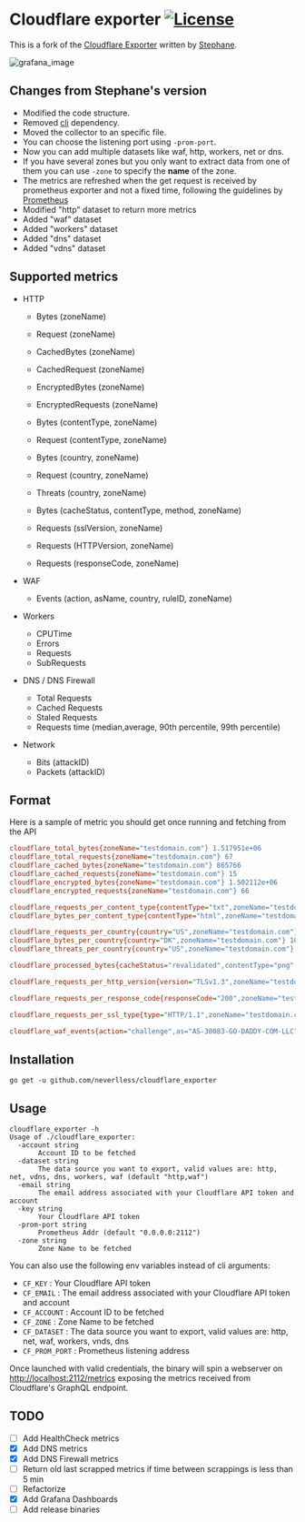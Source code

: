 # Cloudflare exporter [![License](https://img.shields.io/github/license/neverlless/cloudflare_exporter)](https://www.gnu.org/licenses/gpl-3.0.html)

This is a fork of the [Cloudflare Exporter](https://gitlab.com/stephane5/cloudflare_exporter) written by [Stephane](https://gitlab.com/stephane5).

![grafana_image](https://github.com/neverlless/cloudflare_exporter/raw/main/grafana_dashboards/dashboard_image.jpeg)

## Changes from Stephane's version

- Modified the code structure.
- Removed [cli](https://github.com/urfave/cli) dependency.
- Moved the collector to an specific file.
- You can choose the listening port using `-prom-port`.
- Now you can add multiple datasets like waf, http, workers, net or dns.
- If you have several zones but you only want to extract data from one of them you can use `-zone` to specify the **name** of the zone.
- The metrics are refreshed when the get request is received by prometheus exporter and not a fixed time, following the guidelines by [Prometheus](https://prometheus.io/docs/instrumenting/writing_exporters/#deployment)
- Modified "http" dataset to return more metrics
- Added "waf" dataset
- Added "workers" dataset
- Added "dns" dataset
- Added "vdns" dataset

## Supported metrics

- HTTP
  - Bytes (zoneName)
  - Request (zoneName)
  - CachedBytes (zoneName)
  - CachedRequest (zoneName)
  - EncryptedBytes (zoneName)
  - EncryptedRequests (zoneName)

  - Bytes (contentType, zoneName)
  - Request (contentType, zoneName)

  - Bytes (country, zoneName)
  - Request (country, zoneName)
  - Threats (country, zoneName)

  - Bytes (cacheStatus, contentType, method, zoneName)

  - Requests (sslVersion, zoneName)
  - Requests (HTTPVersion, zoneName)
  - Requests (responseCode, zoneName)

- WAF
  - Events (action, asName, country, ruleID, zoneName)

- Workers
  - CPUTime
  - Errors
  - Requests
  - SubRequests

- DNS / DNS Firewall
  - Total Requests
  - Cached Requests
  - Staled Requests
  - Requests time (median,average, 90th percentile, 99th percentile)

- Network
  - Bits (attackID)
  - Packets (attackID)

## Format

Here is a sample of metric you should get once running and fetching from the API

```ini
cloudflare_total_bytes{zoneName="testdomain.com"} 1.517951e+06
cloudflare_total_requests{zoneName="testdomain.com"} 67
cloudflare_cached_bytes{zoneName="testdomain.com"} 865766
cloudflare_cached_requests{zoneName="testdomain.com"} 15
cloudflare_encrypted_bytes{zoneName="testdomain.com"} 1.502112e+06
cloudflare_encrypted_requests{zoneName="testdomain.com"} 66

cloudflare_requests_per_content_type{contentType="txt",zoneName="testdomain.com"} 3
cloudflare_bytes_per_content_type{contentType="html",zoneName="testdomain.com"} 824591

cloudflare_requests_per_country{country="US",zoneName="testdomain.com"} 33
cloudflare_bytes_per_country{country="DK",zoneName="testdomain.com"} 10514
cloudflare_threats_per_country{country="US",zoneName="testdomain.com"} 31

cloudflare_processed_bytes{cacheStatus="revalidated",contentType="png",method="GET",zoneName="testdomain.com"} 69766

cloudflare_requests_per_http_version{version="TLSv1.3",zoneName="testdomain.com"} 66

cloudflare_requests_per_response_code{responseCode="200",zoneName="testdomain.com"} 9

cloudflare_requests_per_ssl_type{type="HTTP/1.1",zoneName="testdomain.com"} 67

cloudflare_waf_events{action="challenge",as="AS-30083-GO-DADDY-COM-LLC",country="US",ruleID="ip",zoneName="testdomain.com"} 4
```

## Installation

```shell
go get -u github.com/neverlless/cloudflare_exporter
```

## Usage

```shell
cloudflare_exporter -h
Usage of ./cloudflare_exporter:
  -account string
       Account ID to be fetched
  -dataset string
       The data source you want to export, valid values are: http, net, vdns, dns, workers, waf (default "http,waf")
  -email string
       The email address associated with your Cloudflare API token and account
  -key string
       Your Cloudflare API token
  -prom-port string
       Prometheus Addr (default "0.0.0.0:2112")
  -zone string
       Zone Name to be fetched
```

You can also use the following env variables instead of cli arguments:

- `CF_KEY` : Your Cloudflare API token
- `CF_EMAIL` : The email address associated with your Cloudflare API token and account
- `CF_ACCOUNT` : Account ID to be fetched
- `CF_ZONE` : Zone Name to be fetched
- `CF_DATASET` : The data source you want to export, valid values are: http, net, waf, workers, vnds, dns
- `CF_PROM_PORT` : Prometheus listening address

Once launched with valid credentials, the binary will spin a webserver on [http://localhost:2112/metrics](http://localhost:2112/metrics) exposing the metrics received from Cloudflare's GraphQL endpoint.

## TODO

- [ ] Add HealthCheck metrics
- [x] Add DNS metrics
- [x] Add DNS Firewall metrics
- [ ] Return old last scrapped metrics if time between scrappings is less than 5 min
- [ ] Refactorize
- [x] Add Grafana Dashboards
- [ ] Add release binaries
